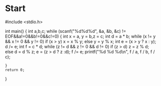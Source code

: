 # Start
#include <stdio.h>

int main()
{
	int a,b,c;
	while (scanf("%d%d%d", &a, &b, &c) != EOF&&a!=0&&b!=0&&c!=0)
	{
		int x = a, y = b,z = c;
		int d = a * b;
		while (x != y && x != 0 && y != 0)
			if (x > y)
				x = x % y;
			else
				y = y % x;
		int e = (x > y ? x : y);
		d /= e;
		int f = c * d;
		while (z != d && z != 0 && d != 0)
			if (z > d)
				z = z % d;
			else
				d = d % z;
		e = (z > d ? z :d);
		f /= e;
		printf("%d %d %d\n", f / a, f / b, f / c);

	}
	return 0;
}
